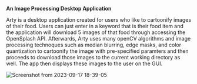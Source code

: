<h0>**An Image Processing Desktop Application**<h0>


Arty is a desktop application created for users who like to cartoonify images of their food. Users can just enter in a keyword that is their food item and the application will download 5 images of that food through accessing the OpenSplash API. Afterwards, Arty uses many openCV algorithms and image processing technoques such as median blurring, edge masks, and color quantization to cartoonify the image with pre-specified paramters and then proceeds to download those images to the current working directory as well. The app then displays these images to the user on the GUI.

![Screenshot from 2023-09-17 18-39-05](https://github.com/aarushjain355/Arty/assets/36598074/387e8998-959e-4271-8ff1-5e7aa029cb45)
